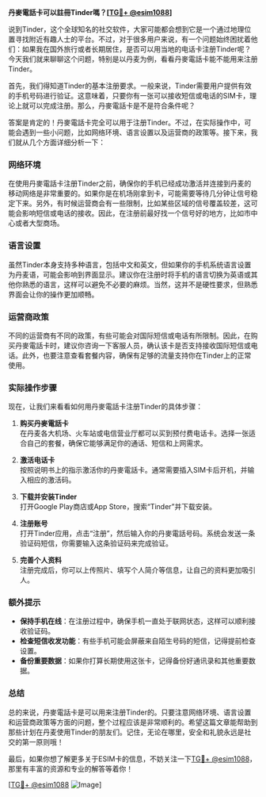 **丹麥電話卡可以註冊Tinder嗎？[[TG💪+ @esim1088](https://t.me/s/esim1088)]**

说到Tinder，这个全球知名的社交软件，大家可能都会想到它是一个通过地理位置寻找附近有趣人士的平台。不过，对于很多用户来说，有一个问题始终困扰着他们：如果我在国外旅行或者长期居住，是否可以用当地的电话卡注册Tinder呢？今天我们就来聊聊这个问题，特别是以丹麦为例，看看丹麥電話卡能不能用来注册Tinder。

首先，我们得知道Tinder的基本注册要求。一般来说，Tinder需要用户提供有效的手机号码进行验证。这意味着，只要你有一张可以接收短信或电话的SIM卡，理论上就可以完成注册。那么，丹麥電話卡是不是符合条件呢？

答案是肯定的！丹麥電話卡完全可以用于注册Tinder。不过，在实际操作中，可能会遇到一些小问题，比如网络环境、语言设置以及运营商的政策等。接下来，我们就从几个方面详细分析一下：

### 网络环境

在使用丹麥電話卡注册Tinder之前，确保你的手机已经成功激活并连接到丹麦的移动网络是非常重要的。如果你是在机场刚拿到卡，可能需要等待几分钟让信号稳定下来。另外，有时候运营商会有一些限制，比如某些区域的信号覆盖较差，这可能会影响短信或电话的接收。因此，在注册前最好找一个信号好的地方，比如市中心或者大型商场。

### 语言设置

虽然Tinder本身支持多种语言，包括中文和英文，但如果你的手机系统语言设置为丹麦语，可能会影响到界面显示。建议你在注册时将手机的语言切换为英语或其他你熟悉的语言，这样可以避免不必要的麻烦。当然，这并不是硬性要求，但熟悉界面会让你的操作更加顺畅。

### 运营商政策

不同的运营商有不同的政策，有些可能会对国际短信或电话有所限制。因此，在购买丹麥電話卡时，建议你咨询一下客服人员，确认该卡是否支持接收国际短信或电话。此外，也要注意查看套餐内容，确保有足够的流量支持你在Tinder上的正常使用。

### 实际操作步骤

现在，让我们来看看如何用丹麥電話卡注册Tinder的具体步骤：

1. **购买丹麥電話卡**  
   在丹麦各大机场、火车站或电信营业厅都可以买到预付费电话卡。选择一张适合自己的套餐，确保它能够满足你的通话、短信和上网需求。

2. **激活电话卡**  
   按照说明书上的指示激活你的丹麥電話卡。通常需要插入SIM卡后开机，并输入相应的激活码。

3. **下载并安装Tinder**  
   打开Google Play商店或App Store，搜索“Tinder”并下载安装。

4. **注册账号**  
   打开Tinder应用，点击“注册”，然后输入你的丹麥電話号码。系统会发送一条验证码短信，你需要输入这条验证码来完成验证。

5. **完善个人资料**  
   注册完成后，你可以上传照片、填写个人简介等信息，让自己的资料更加吸引人。

### 额外提示

- **保持手机在线**：在注册过程中，确保手机一直处于联网状态，这样可以顺利接收验证码。
- **检查短信收发功能**：有些手机可能会屏蔽来自陌生号码的短信，记得提前检查设置。
- **备份重要数据**：如果你打算长期使用这张卡，记得备份好通讯录和其他重要数据。

### 总结

总的来说，丹麥電話卡是可以用来注册Tinder的。只要注意网络环境、语言设置和运营商政策等方面的问题，整个过程应该是非常顺利的。希望这篇文章能帮助到那些计划在丹麦使用Tinder的朋友们。记住，无论在哪里，安全和礼貌永远是社交的第一原则哦！

最后，如果你想了解更多关于ESIM卡的信息，不妨关注一下[TG💪+ @esim1088](https://t.me/s/esim1088)，那里有丰富的资源和专业的解答等着你！

[[TG💪+ @esim1088](https://t.me/s/esim1088) ![Image](https://i.postimg.cc/4NQfJmqS/Snipaste-2025-05-13-00-14-12.png)]